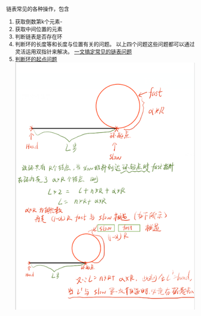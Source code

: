 链表常见的各种操作，包含
1. 获取倒数第k个元素-
1. 获取中间位置的元素
1. 判断链表是否存在环
1. 判断环的长度等和长度与位置有关的问题。
以上四个问题这些问题都可以通过灵活运用双指针来解决。
   [一文搞定常见的链表问题](https://leetcode-cn.com/problems/linked-list-cycle/solution/yi-wen-gao-ding-chang-jian-de-lian-biao-wen-ti-h-2/)
5. [判断环的起点问题](https://zhuanlan.zhihu.com/p/62918281)
   ![测试](./mdDocument/images/linkRing.png)